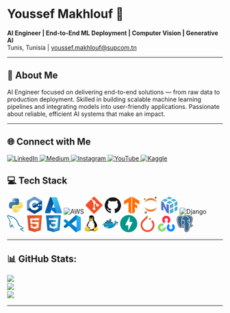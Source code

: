 # Youssef Makhlouf 👋  
**AI Engineer | End-to-End ML Deployment | Computer Vision | Generative AI**  
Tunis, Tunisia | youssef.makhlouf@supcom.tn  

---

## 💫 About Me  
AI Engineer focused on delivering end-to-end solutions — from raw data to production deployment. Skilled in building scalable machine learning pipelines and integrating models into user-friendly applications. Passionate about reliable, efficient AI systems that make an impact.

---
## 🌐 Connect with Me  
<p align="left">
  <a href="https://www.linkedin.com/in/youssef-makhlouf-608aa622a" target="_blank" rel="noopener noreferrer">
    <img src="https://skillicons.dev/icons?i=linkedin" alt="LinkedIn" width="40" />
  </a>
  <a href="https://medium.com/@youssefmakhlouf139" target="_blank" rel="noopener noreferrer" >
    <img src="https://img.shields.io/badge/Medium-12100E?logo=medium&logoColor=white&style=for-the-badge" alt="Medium" />

  </a>
  <a href="https://www.instagram.com/m._youssefmakhlouf" target="_blank" rel="noopener noreferrer">
    <img src="https://skillicons.dev/icons?i=instagram" alt="Instagram" width="40" />
  </a>
  <a href="https://www.youtube.com/@yusufMK2001" target="_blank" rel="noopener noreferrer">
    <img src="https://img.icons8.com/color/48/000000/youtube-play.png" alt="YouTube" width="40" />
  <a href="https://www.kaggle.com/yusuf03" target="_blank" rel="noopener noreferrer">
    <img src="https://cdn.jsdelivr.net/gh/devicons/devicon/icons/kaggle/kaggle-original.svg" alt="Kaggle" width="40" /> </a>
  
</p>




## 💻 Tech Stack  
<p align="left">
  <img src="https://raw.githubusercontent.com/devicons/devicon/master/icons/python/python-original.svg" alt="Python" width="40" />
  <img src="https://raw.githubusercontent.com/devicons/devicon/master/icons/cplusplus/cplusplus-original.svg" alt="C++" width="40" />
  <img src="https://raw.githubusercontent.com/devicons/devicon/master/icons/azure/azure-original.svg" alt="Azure" width="40" />
  <img src="https://cdn.jsdelivr.net/gh/devicons/devicon/icons/amazonwebservices/amazonwebservices-original-wordmark.svg" alt="AWS" width="40" />
  <img src="https://raw.githubusercontent.com/devicons/devicon/master/icons/git/git-original.svg" alt="Git" width="40" />
  <img src="https://raw.githubusercontent.com/devicons/devicon/master/icons/github/github-original.svg" alt="GitHub" width="40" />
  <img src="https://raw.githubusercontent.com/devicons/devicon/master/icons/tensorflow/tensorflow-original.svg" alt="TensorFlow" width="40" />
  <img src="https://raw.githubusercontent.com/devicons/devicon/master/icons/jupyter/jupyter-original.svg" alt="Jupyter" width="40" />
  <img src="https://raw.githubusercontent.com/devicons/devicon/master/icons/numpy/numpy-original.svg" alt="NumPy" width="40" />
  <img src="https://cdn.jsdelivr.net/gh/devicons/devicon/icons/django/django-plain.svg" alt="Django" width="40" />
  <img src="https://raw.githubusercontent.com/devicons/devicon/master/icons/mysql/mysql-original.svg" alt="MySQL" width="40" />
  <img src="https://raw.githubusercontent.com/devicons/devicon/master/icons/html5/html5-original.svg" alt="HTML5" width="40" />
  <img src="https://raw.githubusercontent.com/devicons/devicon/master/icons/css3/css3-original.svg" alt="CSS3" width="40" />
  <img src="https://raw.githubusercontent.com/devicons/devicon/master/icons/vscode/vscode-original.svg" alt="VSCode" width="40" />
  <img src="https://raw.githubusercontent.com/devicons/devicon/master/icons/linux/linux-original.svg" alt="Linux" width="40" />
  <img src="https://raw.githubusercontent.com/devicons/devicon/master/icons/docker/docker-original.svg" alt="Docker" width="40" />
  <img src="https://raw.githubusercontent.com/devicons/devicon/master/icons/fastapi/fastapi-original.svg" alt="FastAPI" width="40" />
  <img src="https://raw.githubusercontent.com/devicons/devicon/master/icons/pytorch/pytorch-original.svg" alt="PyTorch" width="40" />
  <img src="https://raw.githubusercontent.com/devicons/devicon/master/icons/opencv/opencv-original.svg" alt="OpenCV" width="40" />
  <img src="https://raw.githubusercontent.com/devicons/devicon/master/icons/postgresql/postgresql-original.svg" alt="PostgreSQL" width="40" />
</p>

---

## 📊 GitHub Stats:
![](https://github-readme-stats.vercel.app/api?username=yusufM03&theme=dark&hide_border=false&include_all_commits=false&count_private=false)<br/>
![](https://github-readme-streak-stats.herokuapp.com/?user=yusufM03&theme=dark&hide_border=false)<br/>
![](https://github-readme-stats.vercel.app/api/top-langs/?username=yusufM03&theme=dark&hide_border=false&include_all_commits=false&count_private=false&layout=compact)

---
